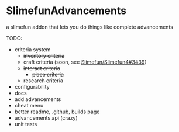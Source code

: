 # SlimefunAdvancements

a slimefun addon that lets you do things like complete advancements

TODO:
- ~~criteria system~~
  - ~~inventory criteria~~
  - craft criteria (soon, see [Slimefun/Slimefun4#3439](https://github.com/Slimefun/Slimefun4/pull/3439))
  - ~~interact criteria~~
      - ~~place criteria~~
  - ~~research criteria~~
- configurability
- docs
- add advancements
- cheat menu
- better readme, .github, builds page
- advancements api (crazy)
- unit tests